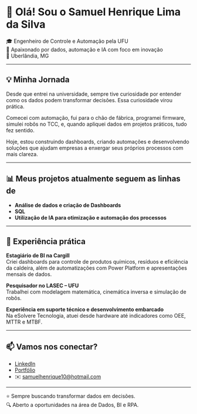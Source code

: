 # 👋 Olá! Sou o Samuel Henrique Lima da Silva

🎓 Engenheiro de Controle e Automação pela UFU  
🚀 Apaixonado por dados, automação e IA com foco em inovação  
📍 Uberlândia, MG

---

## 💡 Minha Jornada

Desde que entrei na universidade, sempre tive curiosidade por entender como os dados podem transformar decisões. Essa curiosidade virou prática.

Comecei com automação, fui para o chão de fábrica, programei firmware, simulei robôs no TCC, e, quando apliquei dados em projetos práticos, tudo fez sentido.

Hoje, estou construindo dashboards, criando automações e desenvolvendo soluções que ajudam empresas a enxergar seus próprios processos com mais clareza.

---

## 📊 Meus projetos atualmente seguem as linhas de

- **Análise de dados e criação de Dashboards** 
- **SQL** 
- **Utilização de IA para otimização e automação dos processos** 

---

## 🧪 Experiência prática

**Estagiário de BI na Cargill**  
Criei dashboards para controle de produtos químicos, resíduos e eficiência da caldeira, além de automatizações com Power Platform e apresentações mensais de dados.

**Pesquisador no LASEC – UFU**  
Trabalhei com modelagem matemática, cinemática inversa e simulação de robôs.

**Experiência em suporte técnico e desenvolvimento embarcado**  
Na eSolvere Tecnologia, atuei desde hardware até indicadores como OEE, MTTR e MTBF.

---

## 📫 Vamos nos conectar?

- [LinkedIn](https://www.linkedin.com/in/samuel-henrique-lima-da-silva)
- [Portfólio](https://meu-portifolio-t6rv.onrender.com/)
- ✉️ samuelhenrique10@hotmail.com

---

⭐ Sempre buscando transformar dados em decisões.  
🔍 Aberto a oportunidades na área de Dados, BI e RPA.
